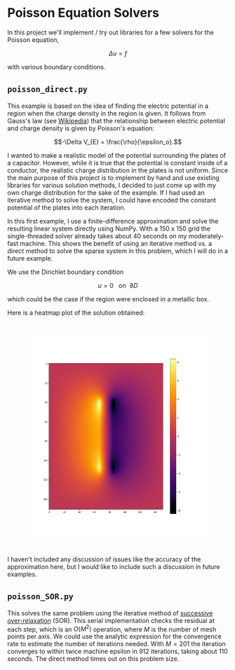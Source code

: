 # Poisson Equation Solvers

In this project we'll implement / try out libraries for a few solvers for the Poisson equation,

$$\Delta u = f$$

with various boundary conditions.

## `poisson_direct.py`

This example is based on the idea of finding the electric potential in a
region when the charge density in the region is given. It follows from Gauss's law
(see [Wikipedia](https://en.wikipedia.org/wiki/Electric_potential#Electrostatics))
that the relationship between electric potential and charge density is given by Poisson's equation:

$$-\Delta V_{E} = \frac{\rho}{\epsilon_o}.$$

I wanted to make a realistic model of the potential surrounding the plates of a capacitor.
However, while it is true that the potential is constant inside of a conductor, the realistic
charge distribution in the plates is not uniform. Since the main purpose of this project is to
implement by hand and use existing libraries for various solution methods, I decided to just
come up with my own charge distribution for the sake of the example.
If I had used an iterative method to solve the system, I could have encoded the constant
potential of the plates into each iteration.

In this first example, I use a finite-difference approximation and solve the resulting linear system directly
using NumPy. With a 150 x 150 grid the single-threaded solver already takes about 40 seconds on my moderately-fast
machine. This shows the benefit of using an iterative method vs. a direct method
to solve the sparse system in this problem, which I will do in a future example.

We use the Dirichlet boundary condition

$$u = 0 ~~~\text{on}~~ \partial D$$

which could be the case if the region were enclosed in a metallic box.

Here is a heatmap plot of the solution obtained:

<p align="center" style="margin: 3em;">
<img src="poisson_example.png" width="500" height="459">
</p>

I haven't included any discussion of issues like the accuracy of the approximation here, but I would like to
include such a discussion in future examples.

## `poisson_SOR.py`

This solves the same problem using the iterative method of
[successive over-relaxation](https://en.wikipedia.org/wiki/Successive_over-relaxation#Symmetric_successive_over-relaxation)
(SOR).
This serial implementation checks the residual at each step, which is an $O(M^2)$ operation,
where $M$ is the number of mesh points per axis. We could use the analytic expression for
the convergence rate to estimate the number of iterations needed. With $M = 201$ the iteration
converges to within twice machine epsilon in 912 iterations, taking about 110 seconds. The direct
method times out on this problem size.
